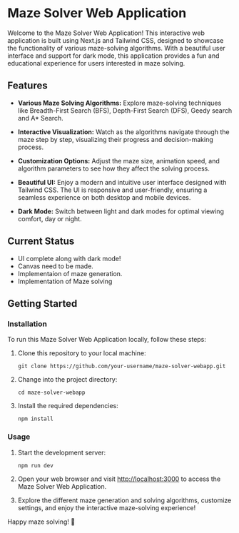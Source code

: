 # Maze Solver Web Application

Welcome to the Maze Solver Web Application! This interactive web application is built using Next.js and Tailwind CSS, designed to showcase the functionality of various maze-solving algorithms. With a beautiful user interface and support for dark mode, this application provides a fun and educational experience for users interested in maze solving.

## Features

- **Various Maze Solving Algorithms:** Explore maze-solving techniques like Breadth-First Search (BFS), Depth-First Search (DFS), Geedy search and A* Search.

- **Interactive Visualization:** Watch as the algorithms navigate through the maze step by step, visualizing their progress and decision-making process.

- **Customization Options:** Adjust the maze size, animation speed, and algorithm parameters to see how they affect the solving process.

- **Beautiful UI:** Enjoy a modern and intuitive user interface designed with Tailwind CSS. The UI is responsive and user-friendly, ensuring a seamless experience on both desktop and mobile devices.

- **Dark Mode:** Switch between light and dark modes for optimal viewing comfort, day or night.

## Current Status

- UI complete along with dark mode!
- Canvas need to be made.
- Implementaion of maze generation.
- Implementation of Maze solving

## Getting Started

### Installation

To run this Maze Solver Web Application locally, follow these steps:

1. Clone this repository to your local machine:

   ```
   git clone https://github.com/your-username/maze-solver-webapp.git
   ```

2. Change into the project directory:

   ```
   cd maze-solver-webapp
   ```

3. Install the required dependencies:

   ```
   npm install
   ```

### Usage

1. Start the development server:

   ```
   npm run dev
   ```

2. Open your web browser and visit [http://localhost:3000](http://localhost:3000) to access the Maze Solver Web Application.

3. Explore the different maze generation and solving algorithms, customize settings, and enjoy the interactive maze-solving experience!



Happy maze solving! 🚀
